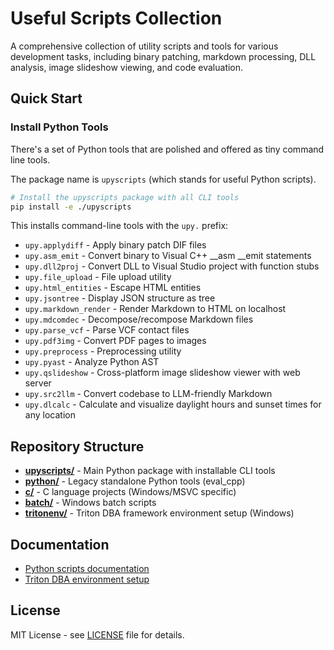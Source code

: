 # Useful Scripts Collection

A comprehensive collection of utility scripts and tools for various development tasks, including binary patching, markdown processing, DLL analysis, image slideshow viewing, and code evaluation.

## Quick Start

### Install Python Tools

There's a set of Python tools that are polished and offered as tiny command line tools.

The package name is `upyscripts` (which stands for useful Python scripts).

```bash
# Install the upyscripts package with all CLI tools
pip install -e ./upyscripts
```

This installs command-line tools with the `upy.` prefix:
- `upy.applydiff` - Apply binary patch DIF files
- `upy.asm_emit` - Convert binary to Visual C++ __asm __emit statements  
- `upy.dll2proj` - Convert DLL to Visual Studio project with function stubs
- `upy.file_upload` - File upload utility
- `upy.html_entities` - Escape HTML entities
- `upy.jsontree` - Display JSON structure as tree
- `upy.markdown_render` - Render Markdown to HTML on localhost
- `upy.mdcomdec` - Decompose/recompose Markdown files
- `upy.parse_vcf` - Parse VCF contact files
- `upy.pdf3img` - Convert PDF pages to images
- `upy.preprocess` - Preprocessing utility
- `upy.pyast` - Analyze Python AST
- `upy.qslideshow` - Cross-platform image slideshow viewer with web server
- `upy.src2llm` - Convert codebase to LLM-friendly Markdown
- `upy.dlcalc` - Calculate and visualize daylight hours and sunset times for any location

## Repository Structure

- **[upyscripts/](upyscripts/)** - Main Python package with installable CLI tools
- **[python/](python/)** - Legacy standalone Python tools (eval_cpp)
- **[c/](c/)** - C language projects (Windows/MSVC specific)
- **[batch/](batch/)** - Windows batch scripts
- **[tritonenv/](tritonenv/)** - Triton DBA framework environment setup (Windows)

## Documentation

- [Python scripts documentation](python/README.md)
- [Triton DBA environment setup](tritonenv/README.md)

## License

MIT License - see [LICENSE](LICENSE) file for details.